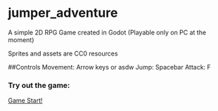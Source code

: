 # jumper_adventure

A simple 2D RPG Game created in Godot (Playable only on PC at the moment)

Sprites and assets are CC0 resources

##Controls
Movement: Arrow keys or asdw
Jump: Spacebar
Attack: F

### Try out the game:

[Game Start!](https://june-han.github.io/jumper_adventure/)

